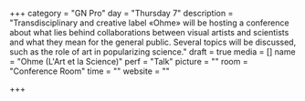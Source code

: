 +++
category = "GN Pro"
day = "Thursday 7"
description = "Transdisciplinary and creative label «Ohme» will be hosting a conference about what lies behind collaborations between visual artists and scientists and what they mean for the general public. Several topics will be discussed, such as the role of art in popularizing science."
draft = true
media = []
name = "Ohme (L'Art et la Science)"
perf = "Talk"
picture = ""
room = "Conference Room"
time = ""
website = ""

+++

